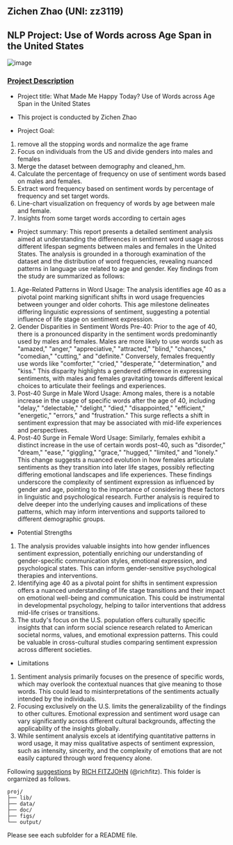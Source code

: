 ## Zichen Zhao (UNI: zz3119)
## NLP Project: Use of Words across Age Span in the United States

![image](./figs/wordcloud_new.jpg)


### [Project Description](doc/Proj1_desc.md)

+ Project title: What Made Me Happy Today? Use of Words across Age Span in the United States
+ This project is conducted by Zichen Zhao

+ Project Goal:
1. remove all the stopping words and normalize the age frame
2. Focus on individuals from the US and divide genders into males and females
3. Merge the dataset between demography and cleaned_hm. 
4. Calculate the percentage of frequency on use of sentiment words based on males and females.
5. Extract word frequency based on sentiment words by percentage of frequency and set target words.
6. Line-chart visualization on frequency of words by age between male and female. 
7. Insights from some target words according to certain ages

+ Project summary:
This report presents a detailed sentiment analysis aimed at understanding the differences in sentiment word usage across different lifespan segments between males and females in the United States. The analysis is grounded in a thorough examination of the dataset and the distribution of word frequencies, revealing nuanced patterns in language use related to age and gender. Key findings from the study are summarized as follows:
1. Age-Related Patterns in Word Usage: The analysis identifies age 40 as a pivotal point marking significant shifts in word usage frequencies between younger and older cohorts. This age milestone delineates differing linguistic expressions of sentiment, suggesting a potential influence of life stage on sentiment expression.
2. Gender Disparities in Sentiment Words Pre-40: Prior to the age of 40, there is a pronounced disparity in the sentiment words predominantly used by males and females. Males are more likely to use words such as "amazed," "anger," "appreciative," "attracted," "blind," "chances," "comedian," "cutting," and "definite." Conversely, females frequently use words like "comforter," "cried," "desperate," "determination," and "kiss." This disparity highlights a gendered difference in expressing sentiments, with males and females gravitating towards different lexical choices to articulate their feelings and experiences.
3. Post-40 Surge in Male Word Usage: Among males, there is a notable increase in the usage of specific words after the age of 40, including "delay," "delectable," "delight," "died," "disappointed," "efficient," "energetic," "errors," and "frustration." This surge reflects a shift in sentiment expression that may be associated with mid-life experiences and perspectives.
4. Post-40 Surge in Female Word Usage: Similarly, females exhibit a distinct increase in the use of certain words post-40, such as "disorder," "dream," "ease," "giggling," "grace," "hugged," "limited," and "lonely." This change suggests a nuanced evolution in how females articulate sentiments as they transition into later life stages, possibly reflecting differing emotional landscapes and life experiences.
These findings underscore the complexity of sentiment expression as influenced by gender and age, pointing to the importance of considering these factors in linguistic and psychological research. Further analysis is required to delve deeper into the underlying causes and implications of these patterns, which may inform interventions and supports tailored to different demographic groups.

+ Potential Strengths
1. The analysis provides valuable insights into how gender influences sentiment expression, potentially enriching our understanding of gender-specific communication styles, emotional expression, and psychological states. This can inform gender-sensitive psychological therapies and interventions.
2. Identifying age 40 as a pivotal point for shifts in sentiment expression offers a nuanced understanding of life stage transitions and their impact on emotional well-being and communication. This could be instrumental in developmental psychology, helping to tailor interventions that address mid-life crises or transitions.
3. The study's focus on the U.S. population offers culturally specific insights that can inform social science research related to American societal norms, values, and emotional expression patterns. This could be valuable in cross-cultural studies comparing sentiment expression across different societies.

+ Limitations
1. Sentiment analysis primarily focuses on the presence of specific words, which may overlook the contextual nuances that give meaning to those words. This could lead to misinterpretations of the sentiments actually intended by the individuals.
2. Focusing exclusively on the U.S. limits the generalizability of the findings to other cultures. Emotional expression and sentiment word usage can vary significantly across different cultural backgrounds, affecting the applicability of the insights globally.
3. While sentiment analysis excels at identifying quantitative patterns in word usage, it may miss qualitative aspects of sentiment expression, such as intensity, sincerity, and the complexity of emotions that are not easily captured through word frequency alone.

Following [suggestions](http://nicercode.github.io/blog/2013-04-05-projects/) by [RICH FITZJOHN](http://nicercode.github.io/about/#Team) (@richfitz). This folder is orgarnized as follows.

```
proj/
├── lib/
├── data/
├── doc/
├── figs/
└── output/
```

Please see each subfolder for a README file.

